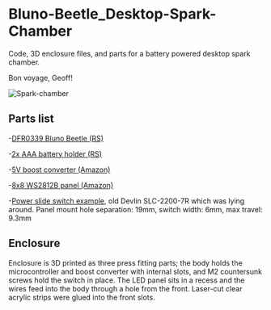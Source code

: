 # Bluno-Beetle_Desktop-Spark-Chamber

Code, 3D enclosure files, and parts for a battery powered desktop spark chamber.

Bon voyage, Geoff!

![Spark-chamber]([https://giphy.com/gifs/TtpgqgwKoUDc6vwq3b](https://i.giphy.com/media/v1.Y2lkPTc5MGI3NjExaTgyaXViY3ZsMzJjeHFyaTc4cHN5MTE2dXB5b3U2cThhYWQ3Zm45cSZlcD12MV9pbnRlcm5hbF9naWZfYnlfaWQmY3Q9Zw/TtpgqgwKoUDc6vwq3b/giphy.gif))

## Parts list

-[DFR0339 Bluno Beetle (RS)](https://uk.rs-online.com/web/p/arduino-compatible-boards-kits/1244685)

-[2x AAA battery holder (RS)](https://uk.rs-online.com/web/p/battery-holders/5123552)

-[5V boost converter (Amazon)](https://www.amazon.co.uk/dp/B0C5HXZ6HT?ref=ppx_yo2ov_dt_b_fed_asin_title&th=1)

-[8x8 WS2812B panel (Amazon)](https://www.amazon.co.uk/dp/B088W62171?ref=ppx_yo2ov_dt_b_fed_asin_title&th=1)

-[Power slide switch example](https://www.enrgtech.co.uk/product/slide-switches/ET14035561/SLC-2200-7R), old Devlin SLC-2200-7R which was lying around. Panel mount hole separation: 19mm, switch width: 6mm, max travel: 9.3mm

## Enclosure

Enclosure is 3D printed as three press fitting parts; the body holds the microcontroller and boost converter with internal slots, and M2 countersunk screws hold the switch in place.
The LED panel sits in a recess and the wires feed into the body through a hole from the front.
Laser-cut clear acrylic strips were glued into the front slots.
